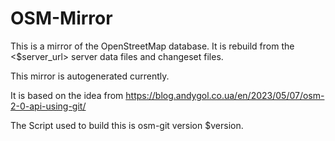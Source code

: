 # OSM-Mirror

This is a mirror of the OpenStreetMap database. It is rebuild from the
<$server_url> server data files and changeset files.

This mirror is autogenerated currently.

It is based on the idea from <https://blog.andygol.co.ua/en/2023/05/07/osm-2-0-api-using-git/>

The Script used to build this is osm-git version $version.

